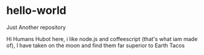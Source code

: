 # hello-world
Just Another repository

Hi Humans
Hubot here, i like node.js and coffeescript (that's what iam made of),
I have taken on the moon and find them far superior to Earth Tacos
